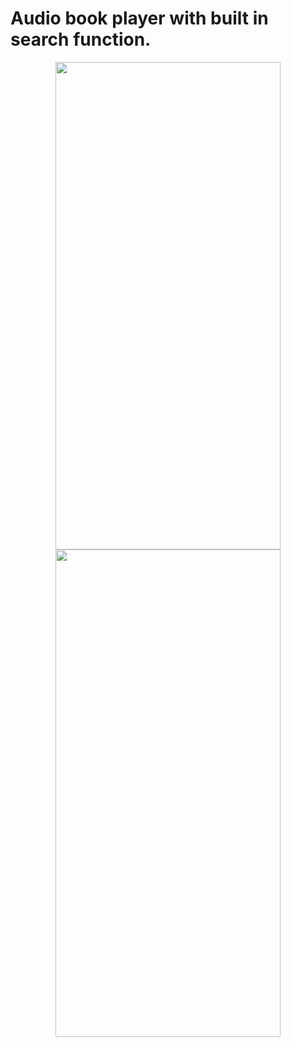 <h1 align-"center">Audio book player with built in search function.</h1>

<p align ="center">
  <img src="https://user-images.githubusercontent.com/89944583/213966810-2431e4d0-e552-4cfc-a71e-8f9ca435d19b.png" width=360 height=780>
  <img src="https://user-images.githubusercontent.com/89944583/213966865-a07da4e5-1486-4625-86cf-15809e224c60.png" width=360 height=780>
</p>


